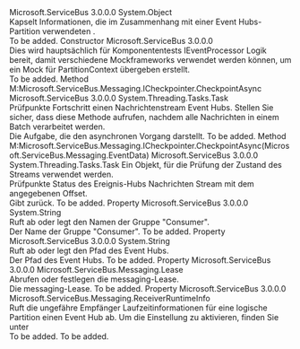 <Type Name="PartitionContext" FullName="Microsoft.ServiceBus.Messaging.PartitionContext">
  <TypeSignature Language="C#" Value="public class PartitionContext" />
  <TypeSignature Language="ILAsm" Value=".class public auto ansi beforefieldinit PartitionContext extends System.Object" />
  <TypeSignature Language="DocId" Value="T:Microsoft.ServiceBus.Messaging.PartitionContext" />
  <TypeSignature Language="VB.NET" Value="Public Class PartitionContext" />
  <TypeSignature Language="F#" Value="type PartitionContext = class&#xA;    interface ICheckpointer" />
  <AssemblyInfo>
    <AssemblyName>Microsoft.ServiceBus</AssemblyName>
    <AssemblyVersion>3.0.0.0</AssemblyVersion>
  </AssemblyInfo>
  <Base>
    <BaseTypeName>System.Object</BaseTypeName>
  </Base>
  <Interfaces />
  <Docs>
    <summary>Kapselt Informationen, die im Zusammenhang mit einer Event Hubs-Partition verwendeten <see cref="T:Microsoft.ServiceBus.Messaging.IEventProcessor" />.</summary>
    <remarks>To be added.</remarks>
  </Docs>
  <Members>
    <Member MemberName=".ctor">
      <MemberSignature Language="C#" Value="public PartitionContext ();" />
      <MemberSignature Language="ILAsm" Value=".method public hidebysig specialname rtspecialname instance void .ctor() cil managed" />
      <MemberSignature Language="DocId" Value="M:Microsoft.ServiceBus.Messaging.PartitionContext.#ctor" />
      <MemberSignature Language="VB.NET" Value="Public Sub New ()" />
      <MemberType>Constructor</MemberType>
      <AssemblyInfo>
        <AssemblyName>Microsoft.ServiceBus</AssemblyName>
        <AssemblyVersion>3.0.0.0</AssemblyVersion>
      </AssemblyInfo>
      <Parameters />
      <Docs>
        <summary>
            Dies wird hauptsächlich für Komponententests IEventProcessor Logik bereit, damit verschiedene Mockframeworks verwendet werden können, um ein Mock für PartitionContext übergeben erstellt.
            </summary>
        <remarks>To be added.</remarks>
      </Docs>
    </Member>
    <Member MemberName="CheckpointAsync">
      <MemberSignature Language="C#" Value="public System.Threading.Tasks.Task CheckpointAsync ();" />
      <MemberSignature Language="ILAsm" Value=".method public hidebysig newslot virtual instance class System.Threading.Tasks.Task CheckpointAsync() cil managed" />
      <MemberSignature Language="DocId" Value="M:Microsoft.ServiceBus.Messaging.PartitionContext.CheckpointAsync" />
      <MemberSignature Language="VB.NET" Value="Public Function CheckpointAsync () As Task" />
      <MemberSignature Language="F#" Value="abstract member CheckpointAsync : unit -&gt; System.Threading.Tasks.Task&#xA;override this.CheckpointAsync : unit -&gt; System.Threading.Tasks.Task" Usage="partitionContext.CheckpointAsync " />
      <MemberType>Method</MemberType>
      <Implements>
        <InterfaceMember>M:Microsoft.ServiceBus.Messaging.ICheckpointer.CheckpointAsync</InterfaceMember>
      </Implements>
      <AssemblyInfo>
        <AssemblyName>Microsoft.ServiceBus</AssemblyName>
        <AssemblyVersion>3.0.0.0</AssemblyVersion>
      </AssemblyInfo>
      <ReturnValue>
        <ReturnType>System.Threading.Tasks.Task</ReturnType>
      </ReturnValue>
      <Parameters />
      <Docs>
        <summary>Prüfpunkte Fortschritt einen Nachrichtenstream Event Hubs. Stellen Sie sicher, dass diese Methode aufrufen, nachdem alle Nachrichten in einem Batch verarbeitet werden.</summary>
        <returns>Die Aufgabe, die den asynchronen Vorgang darstellt.</returns>
        <remarks>To be added.</remarks>
      </Docs>
    </Member>
    <Member MemberName="CheckpointAsync">
      <MemberSignature Language="C#" Value="public System.Threading.Tasks.Task CheckpointAsync (Microsoft.ServiceBus.Messaging.EventData data);" />
      <MemberSignature Language="ILAsm" Value=".method public hidebysig newslot virtual instance class System.Threading.Tasks.Task CheckpointAsync(class Microsoft.ServiceBus.Messaging.EventData data) cil managed" />
      <MemberSignature Language="DocId" Value="M:Microsoft.ServiceBus.Messaging.PartitionContext.CheckpointAsync(Microsoft.ServiceBus.Messaging.EventData)" />
      <MemberSignature Language="VB.NET" Value="Public Function CheckpointAsync (data As EventData) As Task" />
      <MemberSignature Language="F#" Value="abstract member CheckpointAsync : Microsoft.ServiceBus.Messaging.EventData -&gt; System.Threading.Tasks.Task&#xA;override this.CheckpointAsync : Microsoft.ServiceBus.Messaging.EventData -&gt; System.Threading.Tasks.Task" Usage="partitionContext.CheckpointAsync data" />
      <MemberType>Method</MemberType>
      <Implements>
        <InterfaceMember>M:Microsoft.ServiceBus.Messaging.ICheckpointer.CheckpointAsync(Microsoft.ServiceBus.Messaging.EventData)</InterfaceMember>
      </Implements>
      <AssemblyInfo>
        <AssemblyName>Microsoft.ServiceBus</AssemblyName>
        <AssemblyVersion>3.0.0.0</AssemblyVersion>
      </AssemblyInfo>
      <ReturnValue>
        <ReturnType>System.Threading.Tasks.Task</ReturnType>
      </ReturnValue>
      <Parameters>
        <Parameter Name="data" Type="Microsoft.ServiceBus.Messaging.EventData" />
      </Parameters>
      <Docs>
        <param name="data">Ein <see cref="T:Microsoft.ServiceBus.Messaging.EventData" /> Objekt, für die Prüfung der Zustand des Streams verwendet werden.</param>
        <summary>Prüfpunkte Status des Ereignis-Hubs Nachrichten Stream mit dem angegebenen Offset.</summary>
        <returns>Gibt <see cref="T:System.Threading.Tasks.Task" />zurück.</returns>
        <remarks>To be added.</remarks>
      </Docs>
    </Member>
    <Member MemberName="ConsumerGroupName">
      <MemberSignature Language="C#" Value="public string ConsumerGroupName { get; set; }" />
      <MemberSignature Language="ILAsm" Value=".property instance string ConsumerGroupName" />
      <MemberSignature Language="DocId" Value="P:Microsoft.ServiceBus.Messaging.PartitionContext.ConsumerGroupName" />
      <MemberSignature Language="VB.NET" Value="Public Property ConsumerGroupName As String" />
      <MemberSignature Language="F#" Value="member this.ConsumerGroupName : string with get, set" Usage="Microsoft.ServiceBus.Messaging.PartitionContext.ConsumerGroupName" />
      <MemberType>Property</MemberType>
      <AssemblyInfo>
        <AssemblyName>Microsoft.ServiceBus</AssemblyName>
        <AssemblyVersion>3.0.0.0</AssemblyVersion>
      </AssemblyInfo>
      <ReturnValue>
        <ReturnType>System.String</ReturnType>
      </ReturnValue>
      <Docs>
        <summary>Ruft ab oder legt den Namen der Gruppe "Consumer".</summary>
        <value>Der Name der Gruppe "Consumer".</value>
        <remarks>To be added.</remarks>
      </Docs>
    </Member>
    <Member MemberName="EventHubPath">
      <MemberSignature Language="C#" Value="public string EventHubPath { get; set; }" />
      <MemberSignature Language="ILAsm" Value=".property instance string EventHubPath" />
      <MemberSignature Language="DocId" Value="P:Microsoft.ServiceBus.Messaging.PartitionContext.EventHubPath" />
      <MemberSignature Language="VB.NET" Value="Public Property EventHubPath As String" />
      <MemberSignature Language="F#" Value="member this.EventHubPath : string with get, set" Usage="Microsoft.ServiceBus.Messaging.PartitionContext.EventHubPath" />
      <MemberType>Property</MemberType>
      <AssemblyInfo>
        <AssemblyName>Microsoft.ServiceBus</AssemblyName>
        <AssemblyVersion>3.0.0.0</AssemblyVersion>
      </AssemblyInfo>
      <ReturnValue>
        <ReturnType>System.String</ReturnType>
      </ReturnValue>
      <Docs>
        <summary>Ruft ab oder legt den Pfad des Event Hubs.</summary>
        <value>Der Pfad des Event Hubs.</value>
        <remarks>To be added.</remarks>
      </Docs>
    </Member>
    <Member MemberName="Lease">
      <MemberSignature Language="C#" Value="public Microsoft.ServiceBus.Messaging.Lease Lease { get; set; }" />
      <MemberSignature Language="ILAsm" Value=".property instance class Microsoft.ServiceBus.Messaging.Lease Lease" />
      <MemberSignature Language="DocId" Value="P:Microsoft.ServiceBus.Messaging.PartitionContext.Lease" />
      <MemberSignature Language="VB.NET" Value="Public Property Lease As Lease" />
      <MemberSignature Language="F#" Value="member this.Lease : Microsoft.ServiceBus.Messaging.Lease with get, set" Usage="Microsoft.ServiceBus.Messaging.PartitionContext.Lease" />
      <MemberType>Property</MemberType>
      <AssemblyInfo>
        <AssemblyName>Microsoft.ServiceBus</AssemblyName>
        <AssemblyVersion>3.0.0.0</AssemblyVersion>
      </AssemblyInfo>
      <ReturnValue>
        <ReturnType>Microsoft.ServiceBus.Messaging.Lease</ReturnType>
      </ReturnValue>
      <Docs>
        <summary>Abrufen oder festlegen die messaging-Lease.</summary>
        <value>Die messaging-Lease.</value>
        <remarks>To be added.</remarks>
      </Docs>
    </Member>
    <Member MemberName="RuntimeInfo">
      <MemberSignature Language="C#" Value="public Microsoft.ServiceBus.Messaging.ReceiverRuntimeInfo RuntimeInfo { get; }" />
      <MemberSignature Language="ILAsm" Value=".property instance class Microsoft.ServiceBus.Messaging.ReceiverRuntimeInfo RuntimeInfo" />
      <MemberSignature Language="DocId" Value="P:Microsoft.ServiceBus.Messaging.PartitionContext.RuntimeInfo" />
      <MemberSignature Language="VB.NET" Value="Public ReadOnly Property RuntimeInfo As ReceiverRuntimeInfo" />
      <MemberSignature Language="F#" Value="member this.RuntimeInfo : Microsoft.ServiceBus.Messaging.ReceiverRuntimeInfo" Usage="Microsoft.ServiceBus.Messaging.PartitionContext.RuntimeInfo" />
      <MemberType>Property</MemberType>
      <AssemblyInfo>
        <AssemblyName>Microsoft.ServiceBus</AssemblyName>
        <AssemblyVersion>3.0.0.0</AssemblyVersion>
      </AssemblyInfo>
      <ReturnValue>
        <ReturnType>Microsoft.ServiceBus.Messaging.ReceiverRuntimeInfo</ReturnType>
      </ReturnValue>
      <Docs>
        <summary>
            Ruft die ungefähre Empfänger Laufzeitinformationen für eine logische Partition einen Event Hub ab.
            Um die Einstellung zu aktivieren, finden Sie unter<see cref="P:Microsoft.ServiceBus.Messaging.EventProcessorOptions.EnableReceiverRuntimeMetric" /></summary>
        <value>To be added.</value>
        <remarks>To be added.</remarks>
      </Docs>
    </Member>
  </Members>
</Type>
